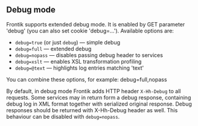 ## Debug mode

Frontik supports extended debug mode. It is enabled by GET parameter 'debug' (you can also set cookie 'debug=...').
Available options are:

* ```debug=true``` (or just ```debug```) — simple debug
* ```debug=full``` — extended debug
* ```debug=nopass``` — disables passing debug header to services
* ```debug=xslt``` — enables XSL transformation profiling
* ```debug=@text``` — highlights log entries matching 'text'

You can combine these options, for example: debug=full,nopass

By default, in debug mode Frontik adds HTTP header ```X-Hh-Debug``` to all requests. Some services may in return form a
debug response, containing debug log in XML format together with serialized original response. Debug responses should
be returned with X-Hh-Debug header as well. This behaviour can be disabled with ```debug=nopass```.
